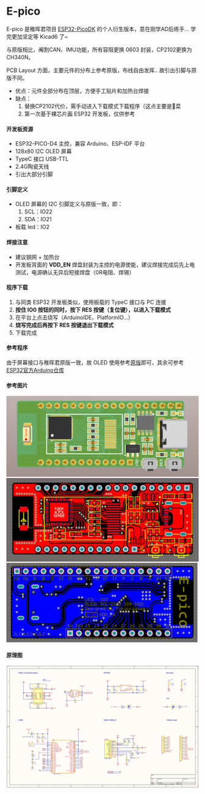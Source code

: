 # E-pico

E-pico 是稚晖君项目 [ESP32-PicoDK](https://github.com/peng-zhihui/ESP32-PicoDK) 的个人衍生版本，意在刚学AD后练手...  学完更加坚定等 Kicad6 了~

与原版相比，阉割CAN、IMU功能，所有容阻更换 0603 封装，CP2102更换为CH340N。

PCB Layout 方面，主要元件的分布上参考原版，布线自由发挥..  故引出引脚与原版不同。

- 优点：元件全部分布在顶层，方便手工贴片和加热台焊接
- 缺点：
  1. 替换CP2102代价，需手动进入下载模式下载程序（这点主要是👴菜
  2. 第一次基于裸芯片画 ESP32 开发板，仅供参考

#### 开发板资源

- ESP32-PICO-D4 主控，兼容 Arduino、ESP-IDF 平台
- 128x80 I2C OLED 屏幕
- TypeC 接口 USB-TTL
- 2.4G陶瓷天线
- 引出大部分引脚

#### 引脚定义

- OLED 屏幕的 I2C 引脚定义与原版一致，即：
  1. SCL：IO22
  2. SDA：IO21
- 板载 led：IO2

#### 焊接注意

- 建议钢网 + 加热台
- 开发板背面的 **VDD_EN** 焊盘封装为主控的电源使能，建议焊接完成后先上电测试，电源确认无异后短接焊盘（0R电阻、焊锡）

#### 程序下载

1. 与同类 ESP32 开发板类似，使用板载的 TypeC 接口与 PC 连接
2. **按住 IO0 按钮的同时，按下 RES 按键（复位键），以进入下载模式**
3. 在平台上点击烧写（ArduinoIDE、PlatformIO...）
4. **烧写完成后再按下 RES 按键退出下载模式**
5. 下载完成

#### 参考程序

由于屏幕接口与稚晖君原版一致，故 OLED 使用参考[原版](https://github.com/peng-zhihui/ESP32-PicoDK/tree/main/2.Samples)即可，其余可参考[ESP32官方Arduino仓库](https://github.com/espressif/arduino-esp32/tree/master/libraries)

#### 参考图片                                                                                                                                                     

<img src="README.assets/1637938569(1).jpg" alt="1637938569(1)" style="zoom:50%;" />



<img src="README.assets/1637938659(1).jpg" alt="1637938659(1)" style="zoom: 50%;" />



<img src="README.assets/1637938701(1).jpg" alt="1637938701(1)" style="zoom:50%;" />



#### 原理图

<img src="README.assets/sch.jpg" alt="sch" style="zoom: 50%;" />



